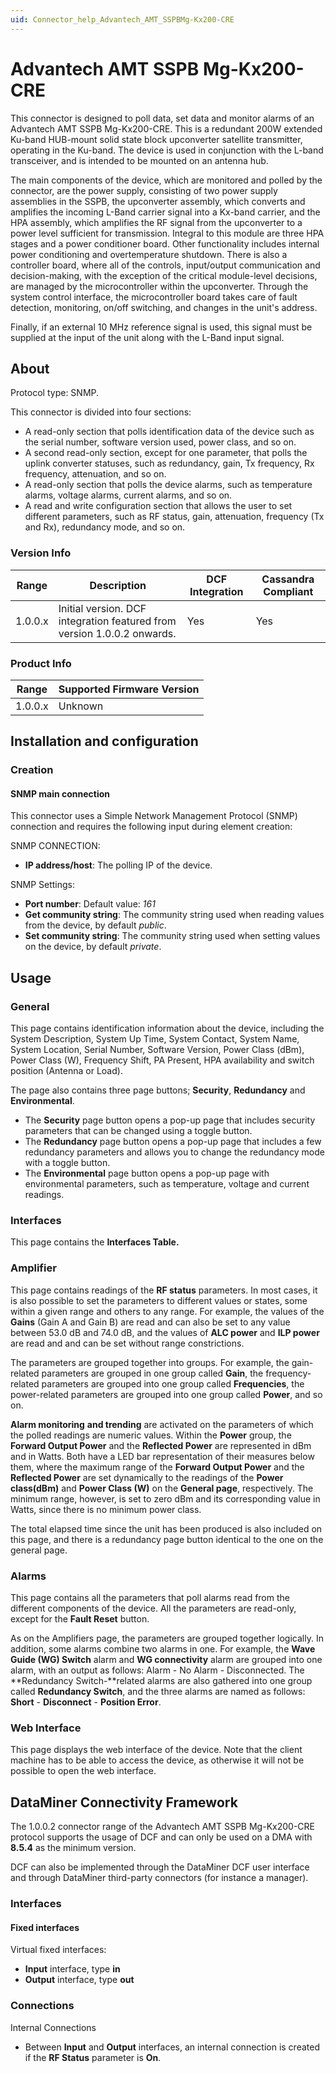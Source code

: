 ```yaml
---
uid: Connector_help_Advantech_AMT_SSPBMg-Kx200-CRE
---
```


# Advantech AMT SSPB Mg-Kx200-CRE

This connector is designed to poll data, set data and monitor alarms of an Advantech AMT SSPB Mg-Kx200-CRE. This is a redundant 200W extended Ku-band HUB-mount solid state block upconverter satellite transmitter, operating in the Ku-band. The device is used in conjunction with the L-band transceiver, and is intended to be mounted on an antenna hub.

The main components of the device, which are monitored and polled by the connector, are the power supply, consisting of two power supply assemblies in the SSPB, the upconverter assembly, which converts and amplifies the incoming L-Band carrier signal into a Kx-band carrier, and the HPA assembly, which amplifies the RF signal from the upconverter to a power level sufficient for transmission. Integral to this module are three HPA stages and a power conditioner board. Other functionality includes internal power conditioning and overtemperature shutdown. There is also a controller board, where all of the controls, input/output communication and decision-making, with the exception of the critical module-level decisions, are managed by the microcontroller within the upconverter. Through the system control interface, the microcontroller board takes care of fault detection, monitoring, on/off switching, and changes in the unit's address.

Finally, if an external 10 MHz reference signal is used, this signal must be supplied at the input of the unit along with the L-Band input signal.

## About

Protocol type: SNMP.

This connector is divided into four sections:

- A read-only section that polls identification data of the device such as the serial number, software version used, power class, and so on.
- A second read-only section, except for one parameter, that polls the uplink converter statuses, such as redundancy, gain, Tx frequency, Rx frequency, attenuation, and so on.
- A read-only section that polls the device alarms, such as temperature alarms, voltage alarms, current alarms, and so on.
- A read and write configuration section that allows the user to set different parameters, such as RF status, gain, attenuation, frequency (Tx and Rx), redundancy mode, and so on.

### Version Info

| **Range** | **Description**                                                         | **DCF Integration** | **Cassandra Compliant** |
|------------------|-------------------------------------------------------------------------|---------------------|-------------------------|
| 1.0.0.x          | Initial version. DCF integration featured from version 1.0.0.2 onwards. | Yes                 | Yes                     |

### Product Info

| Range | Supported Firmware Version |
|------------------|-----------------------------|
| 1.0.0.x          | Unknown                     |

## Installation and configuration

### Creation

#### SNMP main connection

This connector uses a Simple Network Management Protocol (SNMP) connection and requires the following input during element creation:

SNMP CONNECTION:

- **IP address/host**: The polling IP of the device.

SNMP Settings:

- **Port number**: Default value: *161*
- **Get community string**: The community string used when reading values from the device, by default *public*.
- **Set community string**: The community string used when setting values on the device, by default *private*.

## Usage

### General

This page contains identification information about the device, including the System Description, System Up Time, System Contact, System Name, System Location, Serial Number, Software Version, Power Class (dBm), Power Class (W), Frequency Shift, PA Present, HPA availability and switch position (Antenna or Load).

The page also contains three page buttons; **Security**, **Redundancy** and **Environmental**.

- The **Security** page button opens a pop-up page that includes security parameters that can be changed using a toggle button.
- The **Redundancy** page button opens a pop-up page that includes a few redundancy parameters and allows you to change the redundancy mode with a toggle button.
- The **Environmental** page button opens a pop-up page with environmental parameters, such as temperature, voltage and current readings.

### Interfaces

This page contains the **Interfaces Table.**

### Amplifier

This page contains readings of the **RF status** parameters. In most cases, it is also possible to set the parameters to different values or states, some within a given range and others to any range. For example, the values of the **Gains** (Gain A and Gain B) are read and can also be set to any value between 53.0 dB and 74.0 dB, and the values of **ALC power** and **ILP power** are read and and can be set without range constrictions.

The parameters are grouped together into groups. For example, the gain-related parameters are grouped in one group called **Gain**, the frequency-related parameters are grouped into one group called **Frequencies**, the power-related parameters are grouped into one group called **Power**, and so on.

**Alarm monitoring** **and trending** are activated on the parameters of which the polled readings are numeric values. Within the **Power** group, the **Forward Output Power** and the **Reflected Power** are represented in dBm and in Watts. Both have a LED bar representation of their measures below them, where the maximum range of the **Forward Output Power** and the **Reflected Power** are set dynamically to the readings of the **Power class(dBm)** and **Power Class (W)** on the **General page**, respectively. The minimum range, however, is set to zero dBm and its corresponding value in Watts, since there is no minimum power class.

The total elapsed time since the unit has been produced is also included on this page, and there is a redundancy page button identical to the one on the general page.

### Alarms

This page contains all the parameters that poll alarms read from the different components of the device. All the parameters are read-only, except for the **Fault Reset** button.

As on the Amplifiers page, the parameters are grouped together logically. In addition, some alarms combine two alarms in one. For example, the **Wave Guide (WG) Switch** alarm and **WG connectivity** alarm are grouped into one alarm, with an output as follows: Alarm - No Alarm - Disconnected. The **Redundancy Switch-**related alarms are also gathered into one group called **Redundancy Switch**, and the three alarms are named as follows: **Short** - **Disconnect** - **Position Error**.

### Web Interface

This page displays the web interface of the device. Note that the client machine has to be able to access the device, as otherwise it will not be possible to open the web interface.

## DataMiner Connectivity Framework

The 1.0.0.2 connector range of the Advantech AMT SSPB Mg-Kx200-CRE protocol supports the usage of DCF and can only be used on a DMA with **8.5.4** as the minimum version.

DCF can also be implemented through the DataMiner DCF user interface and through DataMiner third-party connectors (for instance a manager).

### Interfaces

#### Fixed interfaces

Virtual fixed interfaces:

- **Input** interface, type **in**
- **Output** interface, type **out**

### Connections

Internal Connections

- Between **Input** and **Output** interfaces, an internal connection is created if the **RF Status** parameter is **On**.
